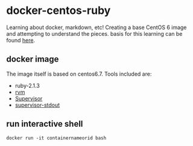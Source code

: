 # docker-centos-ruby
Learning about docker, markdown, etc!
Creating a base CentOS 6 image and attempting to understand the pieces.
basis for this learning can be found [here](https://github.com/jdeathe/centos-ssh/blob/centos-7-develop/README.md).

## docker image

The image itself is based on centos6.7.
Tools included are:
*   ruby-2.1.3
*   [rvm](https://rvm.io/)
*   [Supervisor](http://supervisord.org/)
*   [supervisor-stdout](https://github.com/coderanger/supervisor-stdout)




## run interactive shell
    docker run -it containernameorid bash

